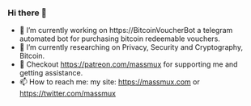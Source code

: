 ### Hi there 👋


- 🔭 I’m currently working on https://BitcoinVoucherBot a telegram automated bot for purchasing bitcoin redeemable vouchers.
- 🌱 I’m currently researching on Privacy, Security and Cryptography, Bitcoin.
- 👯 Checkout https://patreon.com/massmux for supporting me and getting assistance.
- 📫 How to reach me: my site: https://massmux.com or https://twitter.com/massmux

